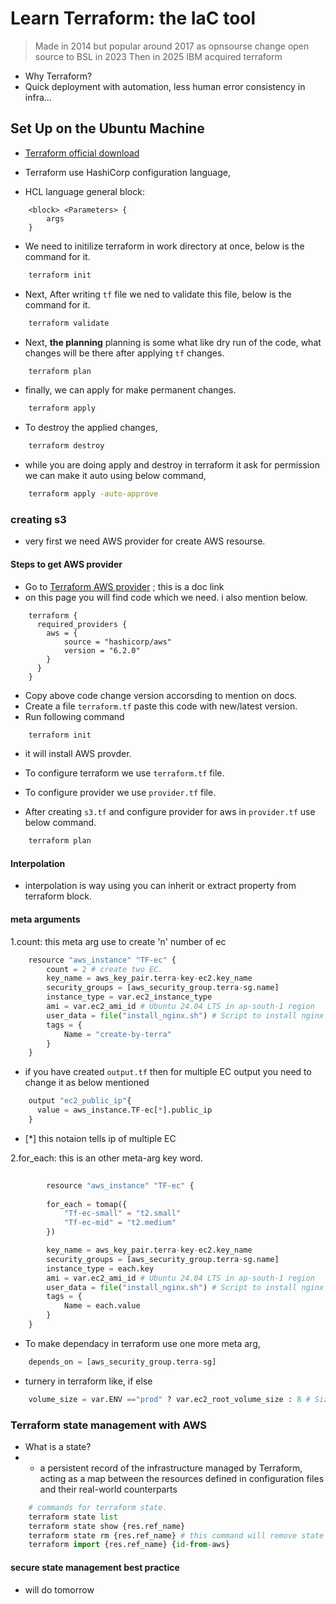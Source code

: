 # Learn Terraform: the IaC tool

> Made in 2014 but popular around 2017 as opnsourse
> change open source to BSL in 2023
> Then in 2025 IBM acquired terraform

- Why Terraform?
- Quick deployment with automation, less human error consistency in infra...

## Set Up on the Ubuntu Machine

- [Terraform official download](https://developer.hashicorp.com/terraform/tutorials/aws-get-started/install-cli)
- Terraform use HashiCorp configuration language,

- HCL language general block:

```HCL
    <block> <Parameters> {
        args
    }
```

- We need to initilize terraform in work directory at once, below is the command for it.

```bash
    terraform init
```

- Next, After writing `tf` file we ned to validate this file, below is the command for it.

```bash
    terraform validate
```

- Next, **the planning** planning is some what like dry run of the code, what changes will be there after applying `tf` changes.

```bash
    terraform plan
```

- finally, we can apply for make permanent changes.

```bash
    terraform apply 
```

- To destroy the applied changes,

```bash
    terraform destroy
```

- while you are doing apply and destroy in terraform it ask for permission we can make it auto using below command,

```bash
    terraform apply -auto-approve
```

### creating s3

- very first we need AWS provider for create AWS resourse.

#### Steps to get AWS provider

- Go to [Terraform AWS provider](https://registry.terraform.io/providers/hashicorp/aws/latest/docs) ; this is a doc link
- on this page you will find code which we need. i also mention below.

```code
    terraform {
      required_providers {
        aws = {
            source = "hashicorp/aws"
            version = "6.2.0"
        }
      }
    }
```

- Copy above code change version accorsding to mention on docs.
- Create a file `terraform.tf` paste this code with new/latest version.
- Run following command

```bash
    terraform init
```

- it will install AWS provder.

- To configure terraform we use `terraform.tf` file.

- To configure provider we use `provider.tf` file.

- After creating `s3.tf` and configure provider for aws in `provider.tf` use below command.

```bash
    terraform plan
```

#### Interpolation

- interpolation is way using you can inherit or extract property from terraform block.

#### meta arguments

1.count: this meta arg use to create 'n' number of ec

```python
    resource "aws_instance" "TF-ec" {
        count = 2 # create two EC.
        key_name = aws_key_pair.terra-key-ec2.key_name
        security_groups = [aws_security_group.terra-sg.name]
        instance_type = var.ec2_instance_type
        ami = var.ec2_ami_id # Ubuntu 24.04 LTS in ap-south-1 region
        user_data = file("install_nginx.sh") # Script to install nginx
        tags = {
            Name = "create-by-terra"
        }
    }
```

- if you have created `output.tf` then for multiple EC output you need to change it as below mentioned

```python
    output "ec2_public_ip"{
      value = aws_instance.TF-ec[*].public_ip
    }
```

- [*] this notaion tells ip of multiple EC

2.for_each: this is an other meta-arg key word.

```python
    
        resource "aws_instance" "TF-ec" {
        
        for_each = tomap({
            "Tf-ec-small" = "t2.small"
            "Tf-ec-mid" = "t2.medium"
        })

        key_name = aws_key_pair.terra-key-ec2.key_name
        security_groups = [aws_security_group.terra-sg.name]
        instance_type = each.key
        ami = var.ec2_ami_id # Ubuntu 24.04 LTS in ap-south-1 region
        user_data = file("install_nginx.sh") # Script to install nginx
        tags = {
            Name = each.value
        }
    }

```

- To make dependacy in terraform use one more meta arg,

```python
    depends_on = [aws_security_group.terra-sg]
```

- turnery in terraform like, if else

```python
    volume_size = var.ENV =="prod" ? var.ec2_root_volume_size : 8 # Size in GB
```

### Terraform state management with AWS

- What is a state?
- - a persistent record of the infrastructure managed by Terraform, acting as a map between the resources defined in configuration files and their real-world counterparts

```python
    # commands for terraform state.
    terraform state list
    terraform state show {res.ref_name}
    terraform state rm {res.ref_name} # this command will remove state management now actual res. 
    terraform import {res.ref_name} {id-from-aws} 
```

#### secure state management best practice

- will do tomorrow
